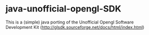 java-unofficial-opengl-SDK
==========================

This is a (simple) java porting of the Unofficial Opengl Software Development Kit (http://glsdk.sourceforge.net/docs/html/index.html)
